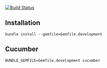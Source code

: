 [![Build Status](https://travis-ci.org/digitalnatives/redmine_hr.svg?branch=master)](https://travis-ci.org/digitalnatives/redmine_hr)

## Installation
`bundle install --gemfile=Gemfile.development`

## Cucumber
`BUNDLE_GEMFILE=Gemfile.development cucumber`
